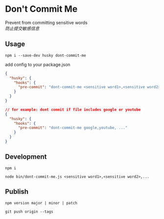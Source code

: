 # Don't Commit Me

Prevent from committing sensitive words  
*防止提交敏感信息*

## Usage

```shell
npm i --save-dev husky dont-commit-me
```

add config to your package.json
```json
{
  "husky": {
    "hooks": {
      "pre-commit": "dont-commit-me <sensitive word1>,<sensitive word2>,..."
    }
  }
}

// for example: dont commit if file includes google or youtube
{
  "husky": {
    "hooks": {
      "pre-commit": "dont-commit-me google,youtube, ..."
    }
  }
}
```

## Development

```shell
npm i

node bin/dont-commit-me.js <sensitive word1>,<sensitive word2>,...
```

## Publish

```shell
npm version major | minor | patch

git push origin --tags
```

